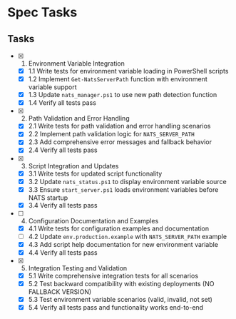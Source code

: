 # Spec Tasks

## Tasks

- [x] 1. Environment Variable Integration
  - [x] 1.1 Write tests for environment variable loading in PowerShell scripts
  - [x] 1.2 Implement `Get-NatsServerPath` function with environment variable support
  - [x] 1.3 Update `nats_manager.ps1` to use new path detection function
  - [x] 1.4 Verify all tests pass

- [x] 2. Path Validation and Error Handling
  - [x] 2.1 Write tests for path validation and error handling scenarios
  - [x] 2.2 Implement path validation logic for `NATS_SERVER_PATH`
  - [x] 2.3 Add comprehensive error messages and fallback behavior
  - [x] 2.4 Verify all tests pass

- [x] 3. Script Integration and Updates
  - [x] 3.1 Write tests for updated script functionality
  - [x] 3.2 Update `nats_status.ps1` to display environment variable source
  - [x] 3.3 Ensure `start_server.ps1` loads environment variables before NATS startup
  - [x] 3.4 Verify all tests pass

- [ ] 4. Configuration Documentation and Examples
  - [x] 4.1 Write tests for configuration examples and documentation
  - [ ] 4.2 Update `env.production.example` with `NATS_SERVER_PATH` example
  - [x] 4.3 Add script help documentation for new environment variable
  - [x] 4.4 Verify all tests pass

- [x] 5. Integration Testing and Validation
  - [x] 5.1 Write comprehensive integration tests for all scenarios
  - [x] 5.2 Test backward compatibility with existing deployments (NO FALLBACK VERSION)
  - [x] 5.3 Test environment variable scenarios (valid, invalid, not set)
  - [x] 5.4 Verify all tests pass and functionality works end-to-end
